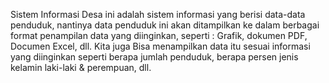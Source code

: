 Sistem Informasi Desa ini adalah sistem informasi yang berisi data-data penduduk, nantinya data penduduk ini akan ditampilkan ke dalam berbagai format penampilan data yang diinginkan, seperti : Grafik, dokumen PDF, Documen Excel, dll. Kita juga Bisa menampilkan data itu sesuai informasi yang diinginkan seperti berapa jumlah penduduk, berapa persen jenis kelamin laki-laki & perempuan, dll.
